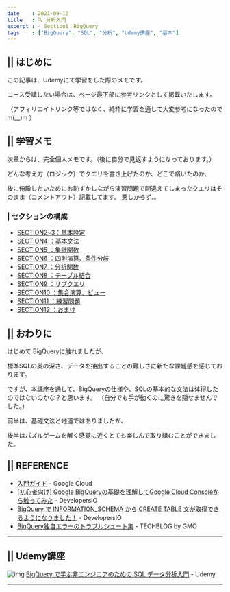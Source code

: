 ```yaml
---
date    : 2021-09-12
title   : 🔍 分析入門 
excerpt : - Section1：BigQuery
tags    : ["BigQuery", "SQL", "分析", "Udemy講座", "基本"]
---
```


## || はじめに

この記事は、Udemyにて学習をした際のメモです。

コース受講したい場合は、ページ最下部に参考リンクとして掲載いたします。

（アフィリエイトリンク等ではなく、純粋に学習を通して大変参考になったのでm(__)m ）



## || 学習メモ
次章からは、完全個人メモです。（後に自分で見返すようになっております。）

どんな考え方（ロジック）でクエリを書き上げたのか、どこで躓いたのか、

後に俯瞰したいためにお恥ずかしながら演習問題で間違えてしまったクエリはそのまま（コメントアウト）記載してます。
悪しからず...


### | セクションの構成
- [SECTION2~3：基本設定](google_bigquery_2_3)
- [SECTION4  ：基本文法](google_bigquery_4)
- [SECTION5  ：集計関数](google_bigquery_5)
- [SECTION6  ：四則演算、条件分岐](google_bigquery_6)
- [SECTION7  ：分析関数](google_bigquery_7)
- [SECTION8  ：テーブル結合](google_bigquery_8)
- [SECTION9  ：サブクエリ](google_bigquery_9)
- [SECTION10 ：集合演算、ビュー](google_bigquery_10)
- [SECTION11 ：練習問題](google_bigquery_11)
- [SECTION12 ：おまけ](google_bigquery_12)


## || おわりに
はじめて BigQueryに触れましたが、

標準SQLの奥の深さ、データを抽出することの難しさに新たな課題感を感じております。

ですが、本講座を通して、BigQueryの仕様や、SQLの基本的な文法は体得したのではないのかな？と思います。
（自分でも手が動くのに驚きを隠せませんでした。）

前半は、基礎文法と地道ではありましたが、

後半はパズルゲームを解く感覚に近くとても楽しんで取り組むことができました。


## || REFERENCE
* [入門ガイド](https://cloud.google.com/bigquery/docs/how-to) - Google Cloud
* [[初心者向け] Google BigQueryの基礎を理解してGoogle Cloud Consoleから触ってみた](https://dev.classmethod.jp/articles/google-bigquery-debut/) - DevelopersIO
* [BigQuery で INFORMATION_SCHEMA から CREATE TABLE 文が取得できるようになりました！](https://dev.classmethod.jp/articles/bigquery-information-schema-get-create-table-ddl/)  - DevelopersIO
* [BigQuery独自エラーのトラブルシュート集](https://techblog.gmo-ap.jp/2020/12/10/bigquery_trouble_shoot/) - TECHBLOG by GMO



---
## || Udemy講座

![img](https://img-c.udemycdn.com/course/240x135/2394060_adbb_4.jpg)
[BigQuery で学ぶ非エンジニアのための SQL データ分析入門](https://www.udemy.com/share/102kOc3@Jm55eXaV2GdLXwnNAoEOPHhXUleiQK0EG6JQboecG715rn2_tpL6jBbg8kL1nsqw/) - Udemy

---
